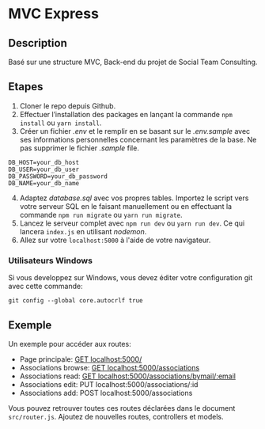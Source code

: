 # MVC Express

## Description

Basé sur une structure MVC, Back-end du projet de Social Team Consulting.

## Etapes

1. Cloner le repo depuis Github.
2. Effectuer l’installation des packages en lançant la commande `npm install` ou `yarn install`.
3. Créer un fichier  _.env_ et le remplir en se basant sur le _.env.sample_ avec ses informations personnelles concernant les paramètres de la base.
Ne pas supprimer le fichier _.sample_ file.

```
DB_HOST=your_db_host
DB_USER=your_db_user
DB_PASSWORD=your_db_password
DB_NAME=your_db_name
```

4. Adaptez _database.sql_ avec vos propres tables. Importez le script vers votre serveur SQL en le faisant manuellement ou en effectuant la commande `npm run migrate` ou `yarn run migrate`.
5. Lancez le serveur complet avec `npm run dev` ou `yarn run dev`. Ce qui lancera `index.js` en utilisant _nodemon_.
6. Allez sur votre `localhost:5000` à l'aide de votre navigateur.

### Utilisateurs Windows

Si vous developpez sur Windows, vous devez éditer votre configuration git avec cette commande:

`git config --global core.autocrlf true`

## Exemple

Un exemple pour accéder aux routes:

- Page principale: [GET localhost:5000/](localhost:5000/)
- Associations browse: [GET localhost:5000/associations](localhost:5000/associations)
- Associations read: [GET localhost:5000/associations/bymail/:email](localhost:5000/associations/bymail/uneadresse4@hello.fr)
- Associations edit: PUT localhost:5000/associations/:id
- Associations add: POST localhost:5000/associations

Vous pouvez retrouver toutes ces routes déclarées dans le document `src/router.js`.
Ajoutez de nouvelles routes, controllers et models.
